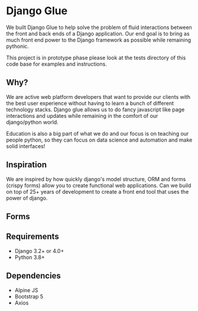 # Django Glue

We built Django Glue to help solve the problem of fluid interactions between the front and back ends of a Django application.
Our end goal is to bring as much front end power to the Django framework as possible while remaining pythonic.

This project is in prototype phase please look at the tests directory of this code base for examples and instructions.

## Why?
We are active web platform developers that want to provide our clients with the best user experience without having to learn a bunch of different technology stacks.
Django glue allows us to do fancy javascript like page interactions and updates while remaining in the comfort of our django/python world.

Education is also a big part of what we do and our focus is on teaching our people python, so they can focus on data science and automation and make solid interfaces! 

## Inspiration
We are inspired by how quickly django's model structure, ORM and forms (crispy forms) allow you to create functional web applications.
Can we build on top of 25+ years of development to create a front end tool that uses the power of django.

## Forms


## Requirements
- Django 3.2+ or 4.0+
- Python 3.8+

## Dependencies
- Alpine JS
- Bootstrap 5
- Axios


